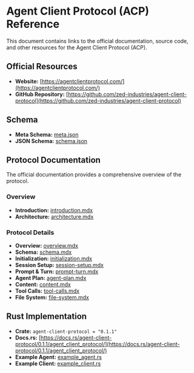 # Agent Client Protocol (ACP) Reference

This document contains links to the official documentation, source code, and other resources for the Agent Client Protocol (ACP).

## Official Resources

- **Website:** [https://agentclientprotocol.com/](https://agentclientprotocol.com/)
- **GitHub Repository:** [https://github.com/zed-industries/agent-client-protocol](https://github.com/zed-industries/agent-client-protocol)

## Schema

- **Meta Schema:** [meta.json](https://github.com/zed-industries/agent-client-protocol/blob/main/schema/meta.json)
- **JSON Schema:** [schema.json](https://github.com/zed-industries/agent-client-protocol/blob/main/schema/schema.json)

## Protocol Documentation

The official documentation provides a comprehensive overview of the protocol.

### Overview

- **Introduction:** [introduction.mdx](https://github.com/zed-industries/agent-client-protocol/blob/main/docs/overview/introduction.mdx)
- **Architecture:** [architecture.mdx](https://github.com/zed-industries/agent-client-protocol/blob/main/docs/overview/architecture.mdx)

### Protocol Details

- **Overview:** [overview.mdx](https://github.com/zed-industries/agent-client-protocol/blob/main/docs/protocol/overview.mdx)
- **Schema:** [schema.mdx](https://github.com/zed-industries/agent-client-protocol/blob/main/docs/protocol/schema.mdx)
- **Initialization:** [initialization.mdx](https://github.com/zed-industries/agent-client-protocol/blob/main/docs/protocol/initialization.mdx)
- **Session Setup:** [session-setup.mdx](https://github.com/zed-industries/agent-client-protocol/blob/main/docs/protocol/session-setup.mdx)
- **Prompt & Turn:** [prompt-turn.mdx](https://github.com/zed-industries/agent-client-protocol/blob/main/docs/protocol/prompt-turn.mdx)
- **Agent Plan:** [agent-plan.mdx](https://github.com/zed-industries/agent-client-protocol/blob/main/docs/protocol/agent-plan.mdx)
- **Content:** [content.mdx](https://github.com/zed-industries/agent-client-protocol/blob/main/docs/protocol/content.mdx)
- **Tool Calls:** [tool-calls.mdx](https://github.com/zed-industries/agent-client-protocol/blob/main/docs/protocol/tool-calls.mdx)
- **File System:** [file-system.mdx](https://github.com/zed-industries/agent-client-protocol/blob/main/docs/protocol/file-system.mdx)

## Rust Implementation

- **Crate:** `agent-client-protocol = "0.1.1"`
- **Docs.rs:** [https://docs.rs/agent-client-protocol/0.1.1/agent_client_protocol/](https://docs.rs/agent-client-protocol/0.1.1/agent_client_protocol/)
- **Example Agent:** [example_agent.rs](https://github.com/zed-industries/agent-client-protocol/blob/main/rust/example_agent.rs)
- **Example Client:** [example_client.rs](https://github.com/zed-industries/agent-client-protocol/blob/main/rust/example_client.rs)
